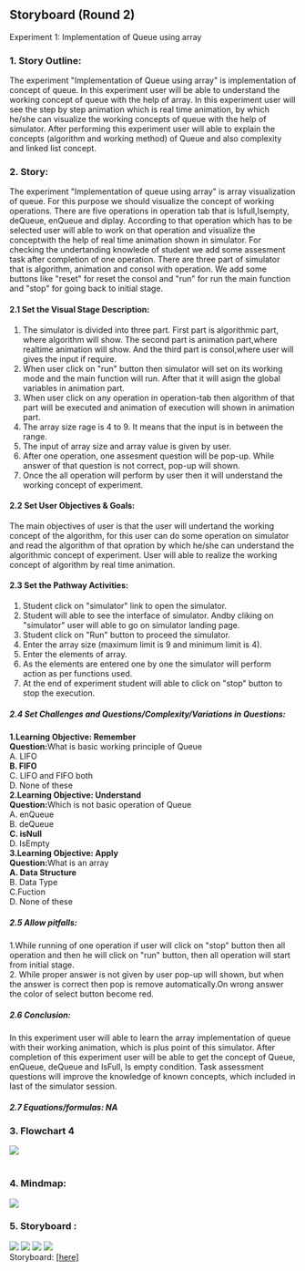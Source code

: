 ## Storyboard (Round 2)

Experiment 1: Implementation of Queue using array 

### 1. Story Outline:
The experiment "Implementation of Queue using array" is implementation of concept of queue. In this experiment user will be able to understand the working concept of queue with the help of array. In this experiment user will see the step by step animation which is real time animation, by which he/she can visualize the working concepts of queue with the help of simulator. After performing this experiment user will able to explain the concepts (algorithm and working method) of Queue and also complexity and linked list concept.
### 2. Story:
The experiment "Implementation of queue using array" is array visualization of queue. For this purpose we should visualize the concept of working operations. There are five operations in operation tab that is Isfull,Isempty, deQueue, enQueue and diplay. According to that operation which has to be selected user will able to work on that operation and visualize the conceptwith the help of real time animation shown in simulator. 
For checking the undertanding knowlede of student we add some assesment task after completion of one operation. 
There are three part of simulator that is algorithm, animation and consol with operation. We add some buttons like "reset" for reset the consol and "run" for run the main function and "stop" for going back to initial stage.

#### 2.1 Set the Visual Stage Description:
1. The simulator is divided into three part. First part is algorithmic part, where algorithm will show. The second part is animation part,where realtime animation will show. And the third part is consol,where user will gives the input if require.
2. When user click on "run" button then simulator will set on its working mode and the main function will run. After that it will asign the global variables in animation part.
3. When user click on any operation in operation-tab then algorithm of that part will be executed and animation of execution will shown in animation part.
4. The array size rage is 4 to 9. It means that the input is in between the range.
5. The input of array size and array value is given by user.
6. After one operation, one assesment question will be pop-up. While answer of that question is not correct, pop-up will shown.
7. Once the all operation will perform by user then it will understand the working concept of experiment.

#### 2.2 Set User Objectives & Goals:
The main objectives of user is that the user will undertand the working concept of the algorithm, for this user can do some operation on simulator and read the algorithm of that opration by which he/she can understand the algorithmic concept of experiment. User will able to realize the working concept of algorithm by real time animation. 

#### 2.3 Set the Pathway Activities:
1. Student click on "simulator" link to open the simulator.<br>
2. Student will able to see the interface of simulator. Andby cliking on "simulator" user will able to go on simulator landing page.<br>
3. Student click on "Run" button to proceed the simulator.<br>
4. Enter the array size (maximum limit is 9 and minimum limit is 4).<br>
5. Enter the elements of array.<br>
6. As the elements are entered one by one the simulator will perform action as per functions used.<br>
7. At the end of experiment student will able to click on "stop" button to stop the execution.

##### 2.4 Set Challenges and Questions/Complexity/Variations in Questions:

<b>1.Learning Objective: Remember</b><br>
<b>Question:</b>What is basic working principle of Queue<br>
A. LIFO<br>
<b>B. FIFO</b><br>
C. LIFO and FIFO both<br>
D. None of these<br>
<b>2.Learning Objective: Understand</b><br>
<b>Question:</b>Which is not basic operation of Queue<br>
A. enQueue<br>
B. deQueue<br>
<b>C. isNull</b><br>
D. IsEmpty<br>
<b>3.Learning Objective: Apply</b><br>
<b>Question:</b>What is an array<br>
<b>A. Data Structure</b><br>
B. Data Type<br>
C.Fuction<br>
D. None of these<br>

##### 2.5 Allow pitfalls:

1.While running of one operation if user will click on "stop" button then all operation and then he will click on "run" button, then all operation will start from initial stage.<br>
2. While proper answer is not given by user pop-up will shown, but when the answer is correct then pop is remove automatically.On wrong answer the color of select button become red.

##### 2.6 Conclusion:

In this experiment user will able to learn the array implementation of queue with their working animation, which is plus point of this simulator. After completion of this experiment user will be able to get the concept of Queue, enQueue, deQueue and IsFull, Is empty condition. Task assessment questions will improve the knowledge of known concepts, which included in last of the simulator session. 

##### 2.7 Equations/formulas: NA

### 3. Flowchart 4
<img src="flowchart/flowchart.JPG"/><br>
<br>

### 4. Mindmap:
<img src="mindmap/mindmapqa.JPG"/>
 <br>
 
### 5. Storyboard :
<img src="images/v1.jpeg"/>
<img src="images/v2.jpeg"/>
<img src="images/v3.jpeg"/>
<img src="images/v4.jpeg"/><br>
Storyboard: <a href="storyboard/vgif.gif"> [here]</a>
